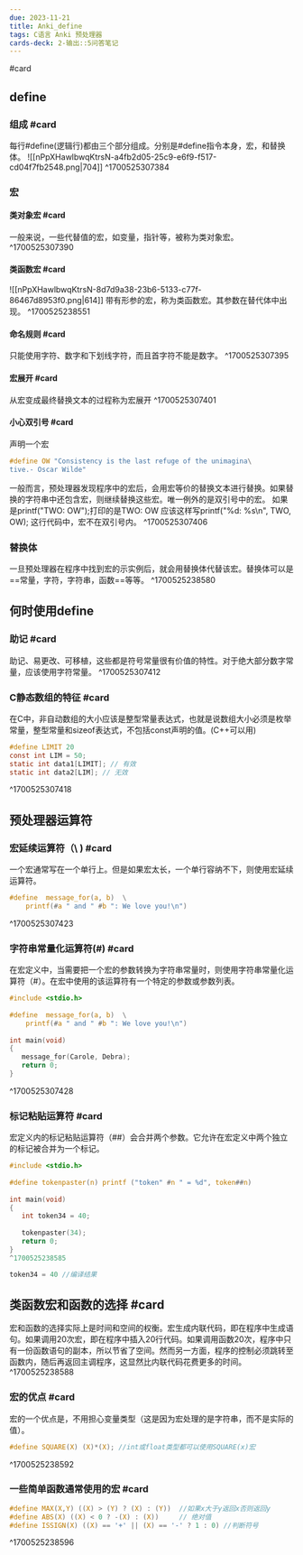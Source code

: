 ```yaml
---
due: 2023-11-21
title: Anki_define
tags: C语言 Anki 预处理器
cards-deck: 2-输出::5问答笔记
---
```



#card


## define
### 组成 #card
每行#define(逻辑行)都由三个部分组成。分别是#define指令本身，宏，和替换体。
![[nPpXHawlbwqKtrsN-a4fb2d05-25c9-e6f9-f517-cd04f7fb2548.png|704]]
^1700525307384


### 宏
#### 类对象宏 #card
一般来说，一些代替值的宏，如变量，指针等，被称为类对象宏。
^1700525307390


#### 类函数宏 #card
![[nPpXHawlbwqKtrsN-8d7d9a38-23b6-5133-c77f-86467d8953f0.png|614]]
带有形参的宏，称为类函数宏。其参数在替代体中出现。
^1700525238551

#### 命名规则 #card
只能使用字符、数字和下划线字符，而且首字符不能是数字。
^1700525307395


#### 宏展开 #card
从宏变成最终替换文本的过程称为宏展开
^1700525307401


#### 小心双引号 #card
声明一个宏
```c
#define OW "Consistency is the last refuge of the unimagina\
tive.- Oscar Wilde"
```
一般而言，预处理器发现程序中的宏后，会用宏等价的替换文本进行替换。如果替换的字符串中还包含宏，则继续替换这些宏。唯一例外的是双引号中的宏。
如果是printf("TWO: OW");打印的是TWO: OW
应该这样写printf("%d: %s\n", TWO, OW); 这行代码中，宏不在双引号内。
^1700525307406


### 替换体 
一旦预处理器在程序中找到宏的示实例后，就会用替换体代替该宏。替换体可以是==常量，字符，字符串，函数==等等。
^1700525238580
## 何时使用define
### 助记 #card
助记、易更改、可移植，这些都是符号常量很有价值的特性。对于绝大部分数字常量，应该使用字符常量。
^1700525307412


### C静态数组的特征 #card
在C中，非自动数组的大小应该是整型常量表达式，也就是说数组大小必须是枚举常量，整型常量和sizeof表达式，不包括const声明的值。(C++可以用)
```c
#define LIMIT 20
const int LIM = 50;
static int data1[LIMIT]; // 有效
static int data2[LIM]; // 无效
```
^1700525307418


## 预处理器运算符
### 宏延续运算符（\\ )  #card
一个宏通常写在一个单行上。但是如果宏太长，一个单行容纳不下，则使用宏延续运算符。
```c
#define  message_for(a, b)  \
    printf(#a " and " #b ": We love you!\n")
```
^1700525307423


### 字符串常量化运算符(#) #card
在宏定义中，当需要把一个宏的参数转换为字符串常量时，则使用字符串常量化运算符（#）。在宏中使用的该运算符有一个特定的参数或参数列表。
```c
#include <stdio.h>
 
#define  message_for(a, b)  \
    printf(#a " and " #b ": We love you!\n")
 
int main(void)
{
   message_for(Carole, Debra);
   return 0;
}
```
^1700525307428

### 标记粘贴运算符  #card
宏定义内的标记粘贴运算符（##）会合并两个参数。它允许在宏定义中两个独立的标记被合并为一个标记。
```c
#include <stdio.h>
 
#define tokenpaster(n) printf ("token" #n " = %d", token##n)
 
int main(void)
{
   int token34 = 40;
   
   tokenpaster(34);
   return 0;
}
^1700525238585

token34 = 40 //编译结果
```

## 类函数宏和函数的选择 #card
宏和函数的选择实际上是时间和空间的权衡。宏生成内联代码，即在程序中生成语句。如果调用20次宏，即在程序中插入20行代码。如果调用函数20次，程序中只有一份函数语句的副本，所以节省了空间。然而另一方面，程序的控制必须跳转至函数内，随后再返回主调程序，这显然比内联代码花费更多的时间。
^1700525238588

### 宏的优点 #card
宏的一个优点是，不用担心变量类型（这是因为宏处理的是字符串，而不是实际的值）。
```c
#define SQUARE(X) (X)*(X); //int或float类型都可以使用SQUARE(x)宏
```
^1700525238592

### 一些简单函数通常使用的宏 #card
```c
#define MAX(X,Y) ((X) > (Y) ? (X) : (Y))  //如果x大于y返回x否则返回y
#define ABS(X) ((X) < 0 ? -(X) : (X))     // 绝对值
#define ISSIGN(X) ((X) == '+' || (X) == '-' ? 1 : 0) //判断符号
```
^1700525238596
